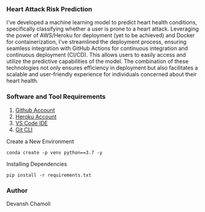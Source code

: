 ### Heart Attack Risk Prediction
I've developed a machine learning model to predict heart health conditions, specifically classifying whether a user is prone to a heart attack. Leveraging the power of AWS/Heroku for deployment (yet to be achieved) and Docker for containerization, I've streamlined the deployment process, ensuring seamless integration with GitHub Actions for continuous integration and continuous deployment (CI/CD). This allows users to easily access and utilize the predictive capabilities of the model. The combination of these technologies not only ensures efficiency in deployment but also facilitates a scalable and user-friendly experience for individuals concerned about their heart health.




### Software and Tool Requirements 

1. [Github Account](https://github.com)
2. [Heroku Account](https://heroku.com)
3. [VS Code IDE](https://code.visualstudio.com/)
4. [Git CLI](https://git-scm.com/book/en/v2/Getting-Started-The-Command-Line)


Create a New Environment

```
conda create -p venv python==3.7 -y
```
Installing Dependencies
```
pip install -r requirements.txt
```
### Author 
Devansh Chamoli
